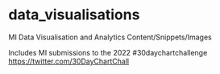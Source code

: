 # data_visualisations
MI Data Visualisation and Analytics Content/Snippets/Images


Includes MI submissions to the 2022 #30daychartchallenge https://twitter.com/30DayChartChall
